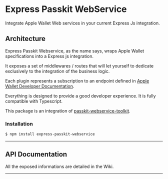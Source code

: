 # Express Passkit WebService

Integrate Apple Wallet Web services in your current Express Js integration.

## Architecture

Express Passkit Webservice, as the name says, wraps Apple Wallet specifications into a Express js integration.

It exposes a set of middlewares / routes that will let yourself to dedicate exclusively to the integration of the business logic.

Each plugin represents a subscription to an endpoint defined in [Apple Wallet Developer Documentation](https://developer.apple.com/documentation/walletpasses/adding_a_web_service_to_update_passes).

Everything is designed to provide a good developer experience. It is fully compatible with Typescript.

This package is an integration of [passkit-webservice-toolkit](https://github.com/alexandercerutti/passkit-webservice-toolkit).

### Installation

```sh
$ npm install express-passkit-webservice
```

---

## API Documentation

All the exposed informations are detailed in the Wiki.

---
